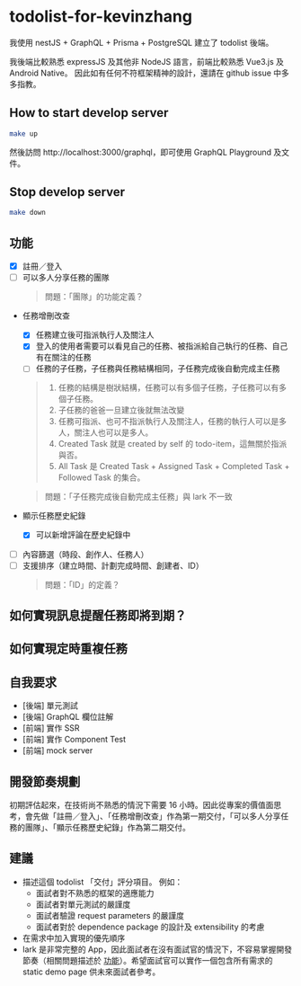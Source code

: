 # todolist-for-kevinzhang
我使用 nestJS + GraphQL + Prisma + PostgreSQL 建立了 todolist 後端。

我後端比較熟悉 expressJS 及其他非 NodeJS 語言，前端比較熟悉 Vue3.js 及 Android Native。
因此如有任何不符框架精神的設計，還請在 github issue 中多多指教。

## How to start develop server
```bash
make up
```
然後訪問 http://localhost:3000/graphql，即可使用 GraphQL Playground 及文件。

## Stop develop server
```bash
make down
```

## 功能
 - [x] 註冊／登入
 - [ ] 可以多人分享任務的團隊
   > 問題：「團隊」的功能定義？

 - 任務增刪改查
    - [x] 任務建立後可指派執行人及關注人
    - [x] 登入的使用者需要可以看見自己的任務、被指派給自己執行的任務、自己有在關注的任務
    - [ ] 任務的子任務，子任務與任務結構相同，子任務完成後自動完成主任務

   > 1. 任務的結構是樹狀結構，任務可以有多個子任務，子任務可以有多個子任務。
   > 1. 子任務的爸爸一旦建立後就無法改變
   > 1. 任務可指派、也可不指派執行人及關注人，任務的執行人可以是多人，關注人也可以是多人。
   > 1. Created Task 就是 created by self 的 todo-item，這無關於指派與否。
   > 1. All Task 是 Created Task + Assigned Task + Completed Task + Followed Task 的集合。

   > 問題：「子任務完成後自動完成主任務」與 lark 不一致

 - 顯示任務歷史紀錄
    - [x] 可以新增評論在歷史紀錄中
 - [ ] 內容篩選（時段、創作人、任務人）
 - [ ] 支援排序（建立時間、計劃完成時間、創建者、ID）
   > 問題：「ID」的定義？

## 如何實現訊息提醒任務即將到期？

## 如何實現定時重複任務

## 自我要求
 - [後端] 單元測試
 - [後端] GraphQL 欄位註解
 - [前端] 實作 SSR
 - [前端] 實作 Component Test
 - [前端] mock server

## 開發節奏規劃
初期評估起來，在技術尚不熟悉的情況下需要 16 小時。因此從專案的價值面思考，會先做「註冊／登入」、「任務增刪改查」作為第一期交付，「可以多人分享任務的團隊」、「顯示任務歷史紀錄」作為第二期交付。

## 建議
 - 描述這個 todolist 「交付」評分項目。
 例如：
    - 面試者對不熟悉的框架的適應能力
    - 面試者對單元測試的嚴謹度
    - 面試者驗證 request parameters 的嚴謹度
    - 面試者對於 dependence package 的設計及 extensibility 的考慮
 - 在需求中加入實現的優先順序
 - lark 是非常完整的 App，因此面試者在沒有面試官的情況下，不容易掌握開發節奏（相關問題描述於 [功能]）。希望面試官可以實作一個包含所有需求的 static demo page 供未來面試者參考。

[功能]:#功能
